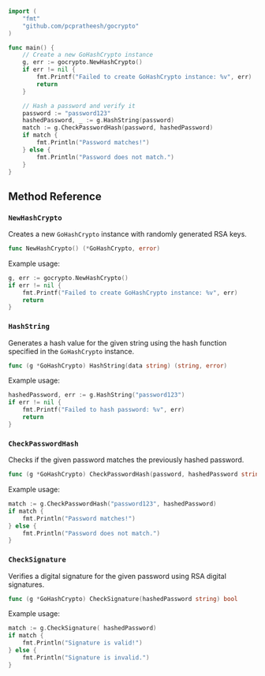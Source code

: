 
```go
import (
    "fmt"
    "github.com/pcpratheesh/gocrypto"
)

func main() {
    // Create a new GoHashCrypto instance
    g, err := gocrypto.NewHashCrypto()
    if err != nil {
        fmt.Printf("Failed to create GoHashCrypto instance: %v", err)
        return
    }

    // Hash a password and verify it
    password := "password123"
    hashedPassword, _ := g.HashString(password)
    match := g.CheckPasswordHash(password, hashedPassword)
    if match {
        fmt.Println("Password matches!")
    } else {
        fmt.Println("Password does not match.")
    }
}
```

## Method Reference

### `NewHashCrypto`
Creates a new `GoHashCrypto` instance with randomly generated RSA keys.

```go
func NewHashCrypto() (*GoHashCrypto, error)
```

Example usage:

```go
g, err := gocrypto.NewHashCrypto()
if err != nil {
    fmt.Printf("Failed to create GoHashCrypto instance: %v", err)
    return
}
```

### `HashString`
Generates a hash value for the given string using the hash function specified in the `GoHashCrypto` instance.

```go
func (g *GoHashCrypto) HashString(data string) (string, error)
```

Example usage:

```go
hashedPassword, err := g.HashString("password123")
if err != nil {
    fmt.Printf("Failed to hash password: %v", err)
    return
}
```

### `CheckPasswordHash`
Checks if the given password matches the previously hashed password.

```go
func (g *GoHashCrypto) CheckPasswordHash(password, hashedPassword string) bool
```

Example usage:

```go
match := g.CheckPasswordHash("password123", hashedPassword)
if match {
    fmt.Println("Password matches!")
} else {
    fmt.Println("Password does not match.")
}
```

### `CheckSignature`
Verifies a digital signature for the given password using RSA digital signatures.

```go
func (g *GoHashCrypto) CheckSignature(hashedPassword string) bool
```

Example usage:

```go
match := g.CheckSignature( hashedPassword)
if match {
    fmt.Println("Signature is valid!")
} else {
    fmt.Println("Signature is invalid.")
}
```

